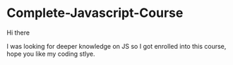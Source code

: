 # Complete-Javascript-Course

Hi there

  I was looking for deeper knowledge on JS so I got enrolled into this course, hope you like my coding stlye.
